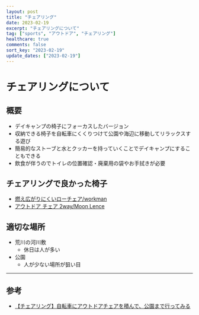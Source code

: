 ```yaml
---
layout: post
title: "チェアリング"
date: 2023-02-19
excerpt: "チェアリングについて"
tag: ["sports", "アウトドア", "チェアリング"]
healthcare: true
comments: false
sort_key: "2023-02-19"
update_dates: ["2023-02-19"]
---
```


# チェアリングについて

## 概要
 - デイキャンプの椅子にフォーカスしたバージョン
 - 収納できる椅子を自転車にくくりつけて公園や海辺に移動してリラックスする遊び
 - 簡易的なストーブと水とクッカーを持っていくことでデイキャンプにすることもできる
 - 飲食が伴うのでトイレの位置確認・廃棄用の袋やお手拭きが必要

## チェアリングで良かった椅子
 - [燃え広がりにくいローチェア/workman](https://workman.jp/shop/g/g2300068271014/)
 - [アウトドア チェア 2way/Moon Lence](https://www.amazon.co.jp/gp/product/B0BNKBNB2S/)

## 適切な場所
 - 荒川の河川敷
   - 休日は人が多い
 - 公園
   - 人が少ない場所が狙い目

---

## 参考
 - [【チェアリング】自転車にアウトドアチェアを積んで、公園まで行ってみる](https://escapetrip.jp/chair-ring-bicycle/27901)
